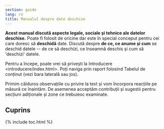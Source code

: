 ```yaml
---
section: guide
lang: ro
title: Manualul despre date deschise
---
```


**Acest manual discută aspecte legale, sociale și tehnice ale datelor deschise.** Poate fi folosit de oricine dar este în special conceput pentru cei care doresc să **deschidă** date. Discută despre **de ce, ce anume și cum** se deschid datele -- de ce să deschizi, ce înseamnă deschis și cum să 'deschizi' datele.

Pentru a începe, poate vrei să privești la Introducere \<introducere/index.html\>. Poți naviga prin raport folosind Tabelul de conținut (vezi bara laterală sau jos).

Primim călduros observațiile cu privire la text și vom încorpora reacțiile pe măsură ce înaintăm. De asemenea acceptăm contribuții și sugestii pentru secțiuni adiționale și zone ce trebuiesc examinate.

## Cuprins

{% include toc.html %}
